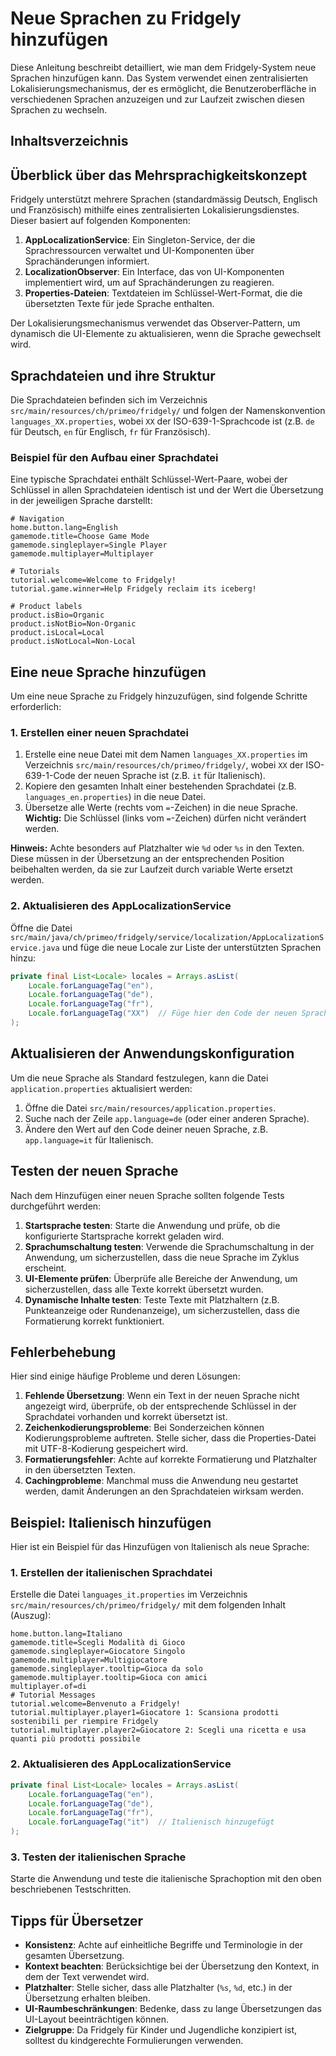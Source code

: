 # Neue Sprachen zu Fridgely hinzufügen

Diese Anleitung beschreibt detailliert, wie man dem Fridgely-System neue Sprachen hinzufügen kann. Das System verwendet einen zentralisierten Lokalisierungsmechanismus, der es ermöglicht, die Benutzeroberfläche in verschiedenen Sprachen anzuzeigen und zur Laufzeit zwischen diesen Sprachen zu wechseln.

## Inhaltsverzeichnis

## Überblick über das Mehrsprachigkeitskonzept

Fridgely unterstützt mehrere Sprachen (standardmässig Deutsch, Englisch und Französisch) mithilfe eines zentralisierten Lokalisierungsdienstes. Dieser basiert auf folgenden Komponenten:

1. **AppLocalizationService**: Ein Singleton-Service, der die Sprachressourcen verwaltet und UI-Komponenten über Sprachänderungen informiert.
2. **LocalizationObserver**: Ein Interface, das von UI-Komponenten implementiert wird, um auf Sprachänderungen zu reagieren.
3. **Properties-Dateien**: Textdateien im Schlüssel-Wert-Format, die die übersetzten Texte für jede Sprache enthalten.

Der Lokalisierungsmechanismus verwendet das Observer-Pattern, um dynamisch die UI-Elemente zu aktualisieren, wenn die Sprache gewechselt wird.

## Sprachdateien und ihre Struktur

Die Sprachdateien befinden sich im Verzeichnis `src/main/resources/ch/primeo/fridgely/` und folgen der Namenskonvention `languages_XX.properties`, wobei `XX` der ISO-639-1-Sprachcode ist (z.B. `de` für Deutsch, `en` für Englisch, `fr` für Französisch).

### Beispiel für den Aufbau einer Sprachdatei

Eine typische Sprachdatei enthält Schlüssel-Wert-Paare, wobei der Schlüssel in allen Sprachdateien identisch ist und der Wert die Übersetzung in der jeweiligen Sprache darstellt:

```properties
# Navigation
home.button.lang=English
gamemode.title=Choose Game Mode
gamemode.singleplayer=Single Player
gamemode.multiplayer=Multiplayer

# Tutorials
tutorial.welcome=Welcome to Fridgely!
tutorial.game.winner=Help Fridgely reclaim its iceberg!

# Product labels
product.isBio=Organic
product.isNotBio=Non-Organic
product.isLocal=Local
product.isNotLocal=Non-Local
```

## Eine neue Sprache hinzufügen

Um eine neue Sprache zu Fridgely hinzuzufügen, sind folgende Schritte erforderlich:

### 1. Erstellen einer neuen Sprachdatei

1. Erstelle eine neue Datei mit dem Namen `languages_XX.properties` im Verzeichnis `src/main/resources/ch/primeo/fridgely/`, wobei `XX` der ISO-639-1-Code der neuen Sprache ist (z.B. `it` für Italienisch).
2. Kopiere den gesamten Inhalt einer bestehenden Sprachdatei (z.B. `languages_en.properties`) in die neue Datei.
3. Übersetze alle Werte (rechts vom `=`-Zeichen) in die neue Sprache. **Wichtig:** Die Schlüssel (links vom `=`-Zeichen) dürfen nicht verändert werden.

**Hinweis:** Achte besonders auf Platzhalter wie `%d` oder `%s` in den Texten. Diese müssen in der Übersetzung an der entsprechenden Position beibehalten werden, da sie zur Laufzeit durch variable Werte ersetzt werden.

### 2. Aktualisieren des AppLocalizationService

Öffne die Datei `src/main/java/ch/primeo/fridgely/service/localization/AppLocalizationService.java` und füge die neue Locale zur Liste der unterstützten Sprachen hinzu:

```java
private final List<Locale> locales = Arrays.asList(
    Locale.forLanguageTag("en"),
    Locale.forLanguageTag("de"),
    Locale.forLanguageTag("fr"),
    Locale.forLanguageTag("XX")  // Füge hier den Code der neuen Sprache ein
);
```

## Aktualisieren der Anwendungskonfiguration

Um die neue Sprache als Standard festzulegen, kann die Datei `application.properties` aktualisiert werden:

1. Öffne die Datei `src/main/resources/application.properties`.
2. Suche nach der Zeile `app.language=de` (oder einer anderen Sprache).
3. Ändere den Wert auf den Code deiner neuen Sprache, z.B. `app.language=it` für Italienisch.

## Testen der neuen Sprache

Nach dem Hinzufügen einer neuen Sprache sollten folgende Tests durchgeführt werden:

1. **Startsprache testen**: Starte die Anwendung und prüfe, ob die konfigurierte Startsprache korrekt geladen wird.
2. **Sprachumschaltung testen**: Verwende die Sprachumschaltung in der Anwendung, um sicherzustellen, dass die neue Sprache im Zyklus erscheint.
3. **UI-Elemente prüfen**: Überprüfe alle Bereiche der Anwendung, um sicherzustellen, dass alle Texte korrekt übersetzt wurden.
4. **Dynamische Inhalte testen**: Teste Texte mit Platzhaltern (z.B. Punkteanzeige oder Rundenanzeige), um sicherzustellen, dass die Formatierung korrekt funktioniert.

## Fehlerbehebung

Hier sind einige häufige Probleme und deren Lösungen:

1. **Fehlende Übersetzung**: Wenn ein Text in der neuen Sprache nicht angezeigt wird, überprüfe, ob der entsprechende Schlüssel in der Sprachdatei vorhanden und korrekt übersetzt ist.
2. **Zeichenkodierungsprobleme**: Bei Sonderzeichen können Kodierungsprobleme auftreten. Stelle sicher, dass die Properties-Datei mit UTF-8-Kodierung gespeichert wird.
3. **Formatierungsfehler**: Achte auf korrekte Formatierung und Platzhalter in den übersetzten Texten.
4. **Cachingprobleme**: Manchmal muss die Anwendung neu gestartet werden, damit Änderungen an den Sprachdateien wirksam werden.

## Beispiel: Italienisch hinzufügen

Hier ist ein Beispiel für das Hinzufügen von Italienisch als neue Sprache:

### 1. Erstellen der italienischen Sprachdatei

Erstelle die Datei `languages_it.properties` im Verzeichnis `src/main/resources/ch/primeo/fridgely/` mit dem folgenden Inhalt (Auszug):

```properties
home.button.lang=Italiano
gamemode.title=Scegli Modalità di Gioco
gamemode.singleplayer=Giocatore Singolo
gamemode.multiplayer=Multigiocatore
gamemode.singleplayer.tooltip=Gioca da solo
gamemode.multiplayer.tooltip=Gioca con amici
multiplayer.of=di
# Tutorial Messages
tutorial.welcome=Benvenuto a Fridgely!
tutorial.multiplayer.player1=Giocatore 1: Scansiona prodotti sostenibili per riempire Fridgely
tutorial.multiplayer.player2=Giocatore 2: Scegli una ricetta e usa quanti più prodotti possibile
```

### 2. Aktualisieren des AppLocalizationService

```java
private final List<Locale> locales = Arrays.asList(
    Locale.forLanguageTag("en"),
    Locale.forLanguageTag("de"),
    Locale.forLanguageTag("fr"),
    Locale.forLanguageTag("it")  // Italienisch hinzugefügt
);
```

### 3. Testen der italienischen Sprache

Starte die Anwendung und teste die italienische Sprachoption mit den oben beschriebenen Testschritten.

## Tipps für Übersetzer

- **Konsistenz**: Achte auf einheitliche Begriffe und Terminologie in der gesamten Übersetzung.
- **Kontext beachten**: Berücksichtige bei der Übersetzung den Kontext, in dem der Text verwendet wird.
- **Platzhalter**: Stelle sicher, dass alle Platzhalter (`%s`, `%d`, etc.) in der Übersetzung erhalten bleiben.
- **UI-Raumbeschränkungen**: Bedenke, dass zu lange Übersetzungen das UI-Layout beeinträchtigen können.
- **Zielgruppe**: Da Fridgely für Kinder und Jugendliche konzipiert ist, solltest du kindgerechte Formulierungen verwenden.